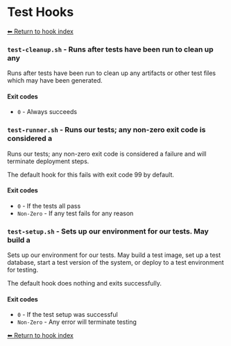 # Test Hooks

[⬅ Return to hook index](index.md)


### `test-cleanup.sh` - Runs after tests have been run to clean up any

Runs after tests have been run to clean up any artifacts or other test files which
may have been generated.

#### Exit codes

- `0` - Always succeeds

### `test-runner.sh` - Runs our tests; any non-zero exit code is considered a

Runs our tests; any non-zero exit code is considered a failure and will terminate
deployment steps.

The default hook for this fails with exit code 99 by default.

#### Exit codes

- `0` - If the tests all pass
- `Non-Zero` - If any test fails for any reason

### `test-setup.sh` - Sets up our environment for our tests. May build a

Sets up our environment for our tests. May build a test image, set up a test database, start a test version of the
system, or deploy to a test environment for testing.

The default hook does nothing and exits successfully.

#### Exit codes

- `0` - If the test setup was successful
- `Non-Zero` - Any error will terminate testing

[⬅ Return to hook index](index.md)

